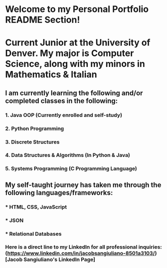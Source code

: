# Welcome to my Personal Portfolio README Section!

# Current Junior at the University of Denver. My major is Computer Science, along with my minors in Mathematics & Italian 

## I am currently learning the following and/or completed classes in the following:

 ### 1. Java OOP (Currently enrolled and self-study)
 ### 2. Python Programming
 ### 3. Discrete Structures
 ### 4. Data Structures & Algorithms (In Python & Java) 
 ### 5. Systems Programming (C Programming Language)

 
 
## My self-taught journey has taken me through the following languages/frameworks:

 ### * HTML, CSS, JavaScript
 ### * JSON
 ### * Relational Databases

### Here is a direct line to my LinkedIn for all professional inquiries: (https://www.linkedin.com/in/jacobsangiuliano-8501a3103/)[Jacob Sangiuliano's LinkedIn Page]

